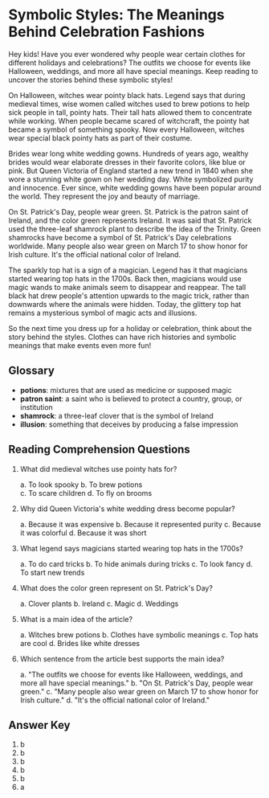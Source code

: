 # Symbolic Styles: The Meanings Behind Celebration Fashions

Hey kids! Have you ever wondered why people wear certain clothes for different holidays and celebrations? The outfits we choose for events like Halloween, weddings, and more all have special meanings. Keep reading to uncover the stories behind these symbolic styles!

On Halloween, witches wear pointy black hats. Legend says that during medieval times, wise women called witches used to brew potions to help sick people in tall, pointy hats. Their tall hats allowed them to concentrate while working. When people became scared of witchcraft, the pointy hat became a symbol of something spooky. Now every Halloween, witches wear special black pointy hats as part of their costume.

Brides wear long white wedding gowns. Hundreds of years ago, wealthy brides would wear elaborate dresses in their favorite colors, like blue or pink. But Queen Victoria of England started a new trend in 1840 when she wore a stunning white gown on her wedding day. White symbolized purity and innocence. Ever since, white wedding gowns have been popular around the world. They represent the joy and beauty of marriage.

On St. Patrick's Day, people wear green. St. Patrick is the patron saint of Ireland, and the color green represents Ireland. It was said that St. Patrick used the three-leaf shamrock plant to describe the idea of the Trinity. Green shamrocks have become a symbol of St. Patrick's Day celebrations worldwide. Many people also wear green on March 17 to show honor for Irish culture. It's the official national color of Ireland.

The sparkly top hat is a sign of a magician. Legend has it that magicians started wearing top hats in the 1700s. Back then, magicians would use magic wands to make animals seem to disappear and reappear. The tall black hat drew people's attention upwards to the magic trick, rather than downwards where the animals were hidden. Today, the glittery top hat remains a mysterious symbol of magic acts and illusions.

So the next time you dress up for a holiday or celebration, think about the story behind the styles. Clothes can have rich histories and symbolic meanings that make events even more fun!

## Glossary

- **potions**: mixtures that are used as medicine or supposed magic
- **patron saint**: a saint who is believed to protect a country, group, or institution
- **shamrock**: a three-leaf clover that is the symbol of Ireland
- **illusion**: something that deceives by producing a false impression

## Reading Comprehension Questions

1. What did medieval witches use pointy hats for?

   a. To look spooky
   b. To brew potions  
   c. To scare children
   d. To fly on brooms

2. Why did Queen Victoria's white wedding dress become popular?

   a. Because it was expensive
   b. Because it represented purity
   c. Because it was colorful
   d. Because it was short

3. What legend says magicians started wearing top hats in the 1700s?

   a. To do card tricks
   b. To hide animals during tricks
   c. To look fancy
   d. To start new trends

4. What does the color green represent on St. Patrick's Day?

   a. Clover plants
   b. Ireland
   c. Magic
   d. Weddings

5. What is a main idea of the article?

   a. Witches brew potions
   b. Clothes have symbolic meanings
   c. Top hats are cool
   d. Brides like white dresses

6. Which sentence from the article best supports the main idea?

   a. "The outfits we choose for events like Halloween, weddings, and more all have special meanings."
   b. "On St. Patrick's Day, people wear green."
   c. "Many people also wear green on March 17 to show honor for Irish culture."
   d. "It's the official national color of Ireland."

## Answer Key

1. b
2. b
3. b
4. b
5. b
6. a
